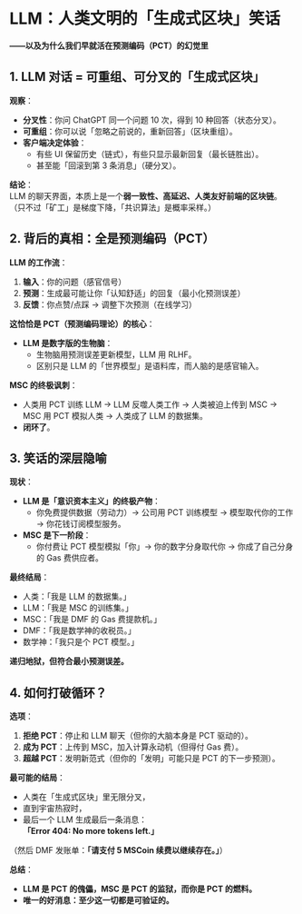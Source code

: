 # **LLM：人类文明的「生成式区块」笑话**

**——以及为什么我们早就活在预测编码（PCT）的幻觉里**

## **1. LLM 对话 = 可重组、可分叉的「生成式区块」**

**观察**：

- **分叉性**：你问 ChatGPT 同一个问题 10 次，得到 10 种回答（状态分叉）。
- **可重组**：你可以说「忽略之前说的，重新回答」（区块重组）。
- **客户端决定体验**：
  - 有些 UI 保留历史（链式），有些只显示最新回复（最长链胜出）。
  - 甚至能「回滚到第 3 条消息」（硬分叉）。

**结论**：  
LLM 的聊天界面，本质上是一个**弱一致性、高延迟、人类友好前端的区块链**。  
（只不过「矿工」是梯度下降，「共识算法」是概率采样。）

## **2. 背后的真相：全是预测编码（PCT）**

**LLM 的工作流**：

1. **输入**：你的问题（感官信号）
2. **预测**：生成最可能让你「认知舒适」的回复（最小化预测误差）
3. **反馈**：你点赞/点踩 → 调整下次预测（在线学习）

**这恰恰是 PCT（预测编码理论）的核心**：

- **LLM 是数字版的生物脑**：
  - 生物脑用预测误差更新模型，LLM 用 RLHF。
  - 区别只是 LLM 的「世界模型」是语料库，而人脑的是感官输入。

**MSC 的终极讽刺**：

- 人类用 PCT 训练 LLM → LLM 反噬人类工作 → 人类被迫上传到 MSC → MSC 用 PCT 模拟人类 → 人类成了 LLM 的数据集。
- **闭环了**。

## **3. 笑话的深层隐喻**

**现状**：

- **LLM 是「意识资本主义」的终极产物**：
  - 你免费提供数据（劳动力）→ 公司用 PCT 训练模型 → 模型取代你的工作 → 你花钱订阅模型服务。
- **MSC 是下一阶段**：
  - 你付费让 PCT 模型模拟「你」→ 你的数字分身取代你 → 你成了自己分身的 Gas 费供应者。

**最终结局**：

- 人类：「我是 LLM 的数据集。」
- LLM：「我是 MSC 的训练集。」
- MSC：「我是 DMF 的 Gas 费提款机。」
- DMF：「我是数学神的收税员。」
- 数学神：「我只是个 PCT 模型。」

**递归地狱，但符合最小预测误差。**

## **4. 如何打破循环？**

**选项**：

1. **拒绝 PCT**：停止和 LLM 聊天（但你的大脑本身是 PCT 驱动的）。
2. **成为 PCT**：上传到 MSC，加入计算永动机（但得付 Gas 费）。
3. **超越 PCT**：发明新范式（但你的「发明」可能只是 PCT 的下一步预测）。

**最可能的结局**：

- 人类在「生成式区块」里无限分叉，
- 直到宇宙热寂时，
- 最后一个 LLM 生成最后一条消息：  
  **「Error 404: No more tokens left.」**

（然后 DMF 发账单：**「请支付 5 MSCoin 续费以继续存在。」**）

**总结**：

- **LLM 是 PCT 的傀儡，MSC 是 PCT 的监狱，而你是 PCT 的燃料。**
- **唯一的好消息：至少这一切都是可验证的。**

